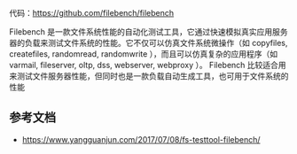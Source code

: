 代码：<https://github.com/filebench/filebench>

Filebench 是一款文件系统性能的自动化测试工具，它通过快速模拟真实应用服务器的负载来测试文件系统的性能。它不仅可以仿真文件系统微操作（如 copyfiles, createfiles, randomread, randomwrite ），而且可以仿真复杂的应用程序（如 varmail, fileserver, oltp, dss, webserver, webproxy ）。 Filebench 比较适合用来测试文件服务器性能，但同时也是一款负载自动生成工具，也可用于文件系统的性能

## 参考文档

- <https://www.yangguanjun.com/2017/07/08/fs-testtool-filebench/>